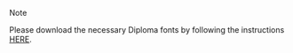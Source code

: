 > [!NOTE]
> Please download the necessary Diploma fonts by following the instructions [HERE](https://github.com/MyFirstBitcoin/Bitcoin-Diploma-2024/tree/main/Adobe%20Files/Fonts).
